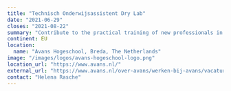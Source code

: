 ```yaml
---
title: "Technisch Onderwijsassistent Dry Lab"
date: "2021-06-29"
closes: "2021-08-22"
summary: "Contribute to the practical training of new professionals in the biomedical, biotechnological, and forensic fields with data handling, analysis, and visualization skills. Work includes maintaining the dry-lab environment (Linux and Galaxy servers)."
continent: EU
location:
  name: "Avans Hogeschool, Breda, The Netherlands"
image: "/images/logos/avans-hogeschool-logo.png"
location_url: "https://www.avans.nl/"
external_url: "https://www.avans.nl/over-avans/werken-bij-avans/vacatures/detail/2021/dry-lab-technical-teaching-assistant--technisch-onderwijsassistent-dry-lab--885396"
contact: "Helena Rasche"
---
```

